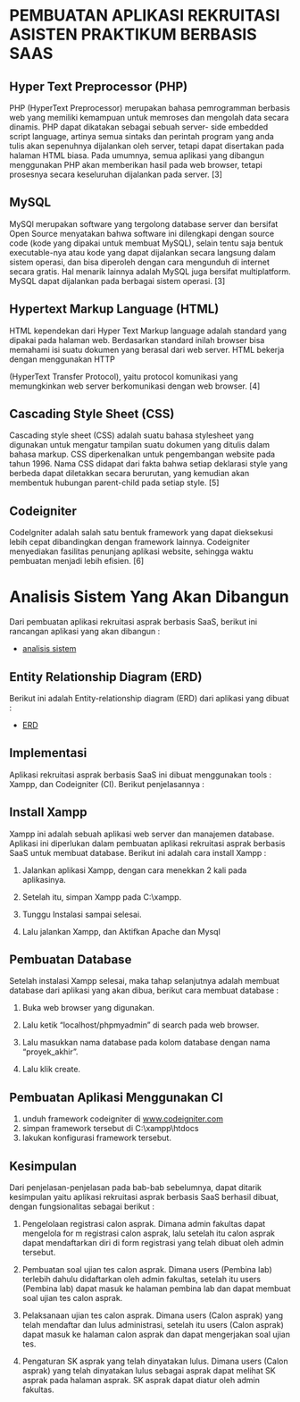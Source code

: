 # PEMBUATAN APLIKASI REKRUITASI ASISTEN PRAKTIKUM BERBASIS SAAS

## Hyper Text Preprocessor (PHP)

PHP (HyperText Preprocessor) merupakan bahasa pemrogramman berbasis web yang memiliki kemampuan untuk memroses dan mengolah data secara dinamis. PHP dapat dikatakan  sebagai sebuah server- side embedded script language, artinya semua sintaks dan perintah program yang anda tulis akan sepenuhnya dijalankan oleh  server,  tetapi dapat  disertakan  pada halaman HTML biasa. Pada umumnya, semua aplikasi yang dibangun menggunakan PHP akan memberikan hasil pada web browser, tetapi prosesnya secara keseluruhan dijalankan pada server. [3]

## MySQL

MySQl merupakan software yang tergolong database server dan bersifat Open Source menyatakan bahwa software ini dilengkapi dengan source code (kode yang dipakai untuk membuat MySQL), selain tentu saja bentuk executable-nya atau kode yang dapat dijalankan secara langsung dalam sistem operasi, dan bisa diperoleh dengan cara mengunduh di internet secara gratis. Hal menarik lainnya adalah MySQL juga bersifat multiplatform. MySQL dapat dijalankan pada berbagai sistem operasi. [3]

## Hypertext Markup Language (HTML)

HTML kependekan dari Hyper Text Markup language adalah standard yang dipakai pada halaman web. Berdasarkan standard inilah browser bisa memahami isi suatu dokumen yang berasal dari web server. HTML  bekerja dengan menggunakan HTTP
 
(HyperText Transfer Protocol), yaitu protocol komunikasi yang memungkinkan web server berkomunikasi dengan web browser. [4]

## Cascading Style Sheet (CSS)

 
Cascading style sheet (CSS) adalah suatu bahasa stylesheet  yang  digunakan untuk  mengatur tampilan suatu dokumen yang ditulis dalam bahasa markup. CSS diperkenalkan   untuk   pengembangan   website   pada tahun 1996. Nama CSS didapat dari fakta bahwa setiap deklarasi style  yang berbeda dapat diletakkan secara berurutan, yang kemudian akan membentuk hubungan parent-child pada setiap style. [5]

## Codeigniter

CodeIgniter adalah salah satu bentuk framework yang dapat dieksekusi lebih cepat dibandingkan dengan framework lainnya. Codeigniter menyediakan fasilitas
penunjang aplikasi website, sehingga waktu pembuatan menjadi lebih efisien. [6]

# Analisis Sistem Yang Akan Dibangun
Dari pembuatan aplikasi rekruitasi asprak berbasis SaaS, berikut ini rancangan aplikasi yang akan dibangun :

+ [analisis sistem](https://github.com/ayuwidyainggit/tct/tree/master/minggu-01)

## Entity Relationship Diagram (ERD)
Berikut ini adalah Entity-relationship diagram (ERD)
dari aplikasi yang dibuat :
+ [ERD](https://github.com/ayuwidyainggit/tct/tree/master/minggu-01)

## Implementasi
Aplikasi rekruitasi  asprak  berbasis  SaaS  ini  dibuat
menggunakan tools : Xampp, dan Codeigniter (CI). Berikut penjelasannya :

## Install Xampp
Xampp  ini  adalah  sebuah  aplikasi  web  server  dan
manajemen database.  Aplikasi ini diperlukan dalam pembuatan aplikasi rekruitasi asprak berbasis SaaS untuk  membuat  database.  Berikut  ini  adalah  cara install Xampp :

1.    Jalankan aplikasi Xampp, dengan cara menekkan
2 kali pada aplikasinya.

2.    Setelah itu, simpan Xampp pada C:\xampp.

3.    Tunggu Instalasi sampai selesai.

4.    Lalu jalankan Xampp, dan Aktifkan Apache dan
Mysql

## Pembuatan Database
Setelah    instalasi    Xampp    selesai,    maka    tahap
selanjutnya adalah membuat database   dari aplikasi yang akan dibua, berikut cara membuat database :

1.    Buka web browser yang digunakan.

2.    Lalu ketik “localhost/phpmyadmin” di search
pada web browser.

3.    Lalu masukkan nama database pada kolom
database dengan nama “proyek_akhir”.

4.    Lalu klik create.


## Pembuatan Aplikasi Menggunakan CI 
1. unduh framework codeigniter di www.codeigniter.com
2. simpan framework tersebut di C:\xampp\htdocs
3. lakukan konfigurasi framework tersebut.

## Kesimpulan

Dari penjelasan-penjelasan pada bab-bab sebelumnya, dapat   ditarik  kesimpulan  yaitu   aplikasi  rekruitasi asprak berbasis SaaS berhasil dibuat, dengan fungsionalitas sebagai berikut :

1.   Pengelolaan registrasi calon asprak. Dimana admin    fakultas    dapat    mengelola    for m registrasi calon asprak, lalu setelah itu calon asprak dapat mendaftarkan diri di form registrasi yang telah dibuat oleh admin tersebut.

2.    Pembuatan   soal   ujian   tes   calon   asprak.
Dimana users (Pembina lab) terlebih dahulu didaftarkan oleh admin fakultas,  setelah itu users (Pembina lab) dapat masuk ke halaman pembina lab dan dapat membuat soal ujian tes calon asprak.

3.   Pelaksanaan ujian tes calon asprak. Dimana users (Calon asprak) yang telah mendaftar dan lulus administrasi, setelah itu  users (Calon
asprak) dapat masuk ke halaman calon asprak dan dapat mengerjakan soal ujian tes.

4.   Pengaturan SK asprak yang telah dinyatakan lulus. Dimana users (Calon asprak) yang telah dinyatakan lulus sebagai asprak dapat melihat SK asprak pada halaman asprak. SK asprak dapat diatur oleh admin fakultas.


